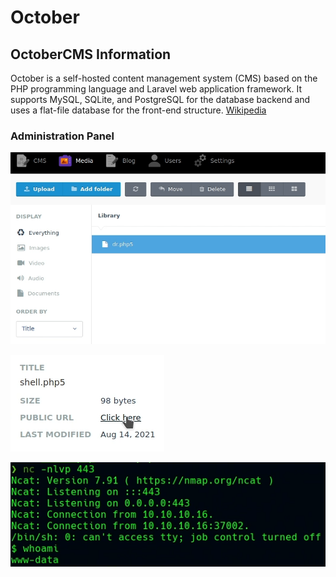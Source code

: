 # October

## OctoberCMS Information

 October is a self-hosted content management system \(CMS\) based on the PHP programming language and Laravel web application framework. It supports MySQL, SQLite, and PostgreSQL for the database backend and uses a flat-file database for the front-end structure. [Wikipedia](https://en.wikipedia.org/wiki/October_%28CMS%29)

### Administration Panel

![Upload](../../../.gitbook/assets/image%20%2817%29.png)

![Uploaded Reverse Shell](../../../.gitbook/assets/image%20%2816%29.png)

![Netcat Reverse Shell from OctoberCMS](../../../.gitbook/assets/image%20%2810%29.png)



